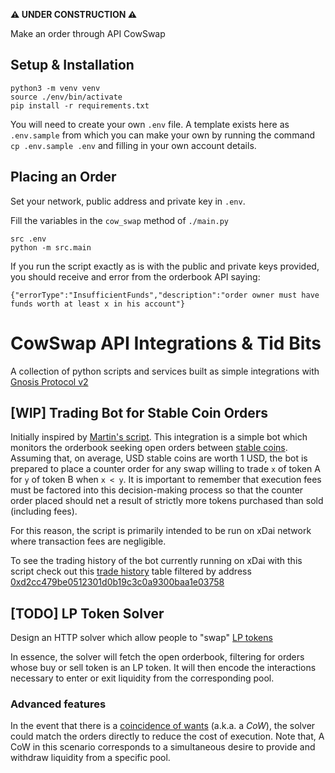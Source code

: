 **⚠️ UNDER CONSTRUCTION ⚠️**

Make an order through API CowSwap

## Setup & Installation

```shell
python3 -m venv venv
source ./env/bin/activate
pip install -r requirements.txt
```

You will need to create your own `.env` file. A template exists here as `.env.sample`
from which you can make your own by running the command `cp .env.sample .env` and
filling in your own account details.

## Placing an Order

Set your network, public address and private key in `.env`.

Fill the variables in the `cow_swap` method of `./main.py`

```shell
src .env
python -m src.main
```

If you run the script exactly as is with the public and private keys provided, you
should receive and error from the orderbook API saying:

```shell
{"errorType":"InsufficientFunds","description":"order owner must have funds worth at least x in his account"}
```

# CowSwap API Integrations & Tid Bits

A collection of python scripts and services built as simple integrations
with [Gnosis Protocol v2](https://gnosis.io/protocol/)

## [WIP] Trading Bot for Stable Coin Orders

Initially inspired by [Martin's script](https://pastebin.com/RZyfL08P). This integration
is a simple bot which monitors the orderbook seeking open orders
between [stable coins](https://en.wikipedia.org/wiki/Stablecoin). Assuming that, on
average, USD stable coins are worth 1 USD, the bot is prepared to place a counter order
for any swap willing to trade `x` of token A for `y` of token B when `x < y`. It is
important to remember that execution fees must be factored into this decision-making
process so that the counter order placed should net a result of strictly more tokens
purchased than sold (including fees).

For this reason, the script is primarily intended to be run on xDai network where
transaction fees are negligible.

To see the trading history of the bot currently running on xDai with this script check
out this [trade history](https://dune.xyz/queries/130938/257752) table filtered by
address [0xd2cc479be0512301d0b19c3c0a9300baa1e03758](https://blockscout.com/xdai/mainnet/address/0xD2Cc479Be0512301D0B19C3C0A9300bAA1E03758/transactions)

## [TODO] LP Token Solver

Design an HTTP solver which allow people to "swap"
[LP tokens](https://coinmarketcap.com/alexandria/glossary/liquidity-provider-tokens-lp-tokens)

In essence, the solver will fetch the open orderbook, filtering for orders whose buy or
sell token is an LP token. It will then encode the interactions necessary to enter or
exit liquidity from the corresponding pool.

### Advanced features

In the event that there is a
[coincidence of wants](https://en.wikipedia.org/wiki/Coincidence_of_wants)
(a.k.a. a *CoW*), the solver could match the orders directly to reduce the cost of
execution. Note that, A CoW in this scenario corresponds to a simultaneous desire to
provide and withdraw liquidity from a specific pool. 
